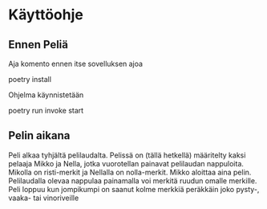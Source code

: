 
# Käyttöohje

## Ennen Peliä

Aja komento ennen itse sovelluksen ajoa

poetry install

Ohjelma käynnistetään

poetry run invoke start

## Pelin aikana

Peli alkaa tyhjältä pelilaudalta. Pelissä on (tällä hetkellä) määritelty kaksi pelaaja Mikko ja Nella, jotka vuorotellan painavat pelilaudan nappuloita. Mikolla on risti-merkit ja Nellalla on nolla-merkit. Mikko aloittaa aina pelin. Pelilaudalla olevaa nappulaa painamalla voi merkitä ruudun omalle merkille. Peli loppuu kun jompikumpi on saanut kolme merkkiä peräkkäin joko pysty-, vaaka- tai vinoriveille
